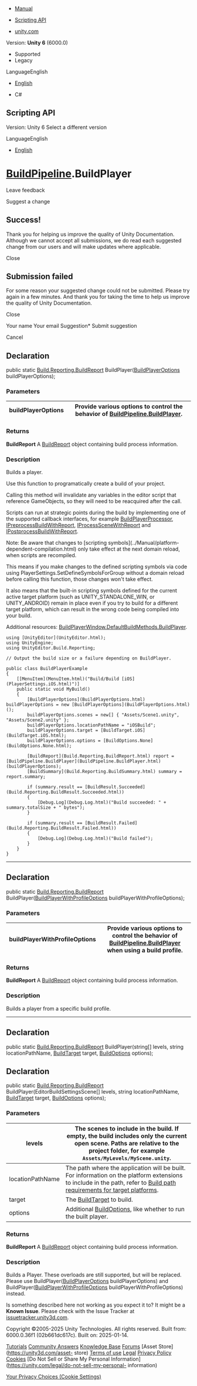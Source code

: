 [ ]()

  * [Manual](../Manual/index.html)
  * [Scripting API](../ScriptReference/index.html)

  * [unity.com](https://unity.com/)

Version: **Unity 6** (6000.0)

  * Supported
  * Legacy

LanguageEnglish

  * [English]()

  * C#

[ ](https://docs.unity3d.com)

## Scripting API

Version: Unity 6 Select a different version

LanguageEnglish

  * [English]()

#  [BuildPipeline](BuildPipeline.html).BuildPlayer

Leave feedback

Suggest a change

## Success!

Thank you for helping us improve the quality of Unity Documentation. Although
we cannot accept all submissions, we do read each suggested change from our
users and will make updates where applicable.

Close

## Submission failed

For some reason your suggested change could not be submitted. Please <a>try
again</a> in a few minutes. And thank you for taking the time to help us
improve the quality of Unity Documentation.

Close

Your name Your email Suggestion* Submit suggestion

Cancel

[ ]()

## Declaration

public static [Build.Reporting.BuildReport](Build.Reporting.BuildReport.html)
BuildPlayer([BuildPlayerOptions](BuildPlayerOptions.html) buildPlayerOptions);

### Parameters

buildPlayerOptions | Provide various options to control the behavior of [BuildPipeline.BuildPlayer](BuildPipeline.BuildPlayer.html).  
---|---  
  
### Returns

**BuildReport** A [BuildReport](Build.Reporting.BuildReport.html) object
containing build process information.

### Description

Builds a player.

Use this function to programatically create a build of your project.  
  
Calling this method will invalidate any variables in the editor script that
reference GameObjects, so they will need to be reacquired after the call.  
  
Scripts can run at strategic points during the build by implementing one of
the supported callback interfaces, for example
[BuildPlayerProcessor](Build.BuildPlayerProcessor.html),
[IPreprocessBuildWithReport](Build.IPreprocessBuildWithReport.html),
[IProcessSceneWithReport](Build.IProcessSceneWithReport.html) and
[IPostprocessBuildWithReport](Build.IPostprocessBuildWithReport.html).  
  
Note: Be aware that changes to [scripting symbols](../Manual/platform-
dependent-compilation.html) only take effect at the next domain reload, when
scripts are recompiled.  
  
This means if you make changes to the defined scripting symbols via code using
PlayerSettings.SetDefineSymbolsForGroup without a domain reload before calling
this function, those changes won't take effect.  
  
It also means that the built-in scripting symbols defined for the current
active target platform (such as UNITY_STANDALONE_WIN, or UNITY_ANDROID) remain
in place even if you try to build for a different target platform, which can
result in the wrong code being compiled into your build.  
  
Additional resources:
[BuildPlayerWindow.DefaultBuildMethods.BuildPlayer](BuildPlayerWindow.DefaultBuildMethods.BuildPlayer.html).

    
    
    using [UnityEditor](UnityEditor.html);
    using UnityEngine;
    using UnityEditor.Build.Reporting;  
      
    // Output the build size or a failure depending on BuildPlayer.  
      
    public class BuildPlayerExample
    {
        [[MenuItem](MenuItem.html)("Build/Build [iOS](PlayerSettings.iOS.html)")]
        public static void MyBuild()
        {
            [BuildPlayerOptions](BuildPlayerOptions.html) buildPlayerOptions = new [BuildPlayerOptions](BuildPlayerOptions.html)();
            buildPlayerOptions.scenes = new[] { "Assets/Scene1.unity", "Assets/Scene2.unity" };
            buildPlayerOptions.locationPathName = "iOSBuild";
            buildPlayerOptions.target = [BuildTarget.iOS](BuildTarget.iOS.html);
            buildPlayerOptions.options = [BuildOptions.None](BuildOptions.None.html);  
      
            [BuildReport](Build.Reporting.BuildReport.html) report = [BuildPipeline.BuildPlayer](BuildPipeline.BuildPlayer.html)(buildPlayerOptions);
            [BuildSummary](Build.Reporting.BuildSummary.html) summary = report.summary;  
      
            if (summary.result == [BuildResult.Succeeded](Build.Reporting.BuildResult.Succeeded.html))
            {
                [Debug.Log](Debug.Log.html)("Build succeeded: " + summary.totalSize + " bytes");
            }  
      
            if (summary.result == [BuildResult.Failed](Build.Reporting.BuildResult.Failed.html))
            {
                [Debug.Log](Debug.Log.html)("Build failed");
            }
        }
    }
    

* * *

## Declaration

public static [Build.Reporting.BuildReport](Build.Reporting.BuildReport.html)
BuildPlayer([BuildPlayerWithProfileOptions](BuildPlayerWithProfileOptions.html)
buildPlayerWithProfileOptions);

### Parameters

buildPlayerWithProfileOptions | Provide various options to control the behavior of [BuildPipeline.BuildPlayer](BuildPipeline.BuildPlayer.html) when using a build profile.  
---|---  
  
### Returns

**BuildReport** A [BuildReport](Build.Reporting.BuildReport.html) object
containing build process information.

### Description

Builds a player from a specific build profile.

* * *

## Declaration

public static [Build.Reporting.BuildReport](Build.Reporting.BuildReport.html)
BuildPlayer(string[] levels, string locationPathName,
[BuildTarget](BuildTarget.html) target, [BuildOptions](BuildOptions.html)
options);

## Declaration

public static [Build.Reporting.BuildReport](Build.Reporting.BuildReport.html)
BuildPlayer(EditorBuildSettingsScene[] levels, string locationPathName,
[BuildTarget](BuildTarget.html) target, [BuildOptions](BuildOptions.html)
options);

### Parameters

levels | The scenes to include in the build. If empty, the build includes only the current open scene. Paths are relative to the project folder, for example `Assets/MyLevels/MyScene.unity`.  
---|---  
locationPathName | The path where the application will be built. For information on the platform extensions to include in the path, refer to [Build path requirements for target platforms](../Manual/build-path-requirements.html).  
target | The [BuildTarget](BuildTarget.html) to build.  
options | Additional [BuildOptions](BuildOptions.html), like whether to run the built player.  
  
### Returns

**BuildReport** A [BuildReport](Build.Reporting.BuildReport.html) object
containing build process information.

### Description

Builds a Player. These overloads are still supported, but will be replaced.
Please use BuildPlayer([BuildPlayerOptions](BuildPlayerOptions.html)
buildPlayerOptions) and
BuildPlayer([BuildPlayerWithProfileOptions](BuildPlayerWithProfileOptions.html)
buildPlayerWithProfileOptions) instead.

Is something described here not working as you expect it to? It might be a
**Known Issue**. Please check with the Issue Tracker at
[issuetracker.unity3d.com](https://issuetracker.unity3d.com).

Copyright ©2005-2025 Unity Technologies. All rights reserved. Built from:
6000.0.36f1 (02b661dc617c). Built on: 2025-01-14.

[Tutorials](https://unity3d.com/learn) [Community
Answers](https://answers.unity3d.com) [Knowledge
Base](https://support.unity3d.com/hc/en-us)
[Forums](https://forum.unity3d.com) [Asset Store](https://unity3d.com/asset-
store) [Terms of use](https://docs.unity3d.com/Manual/TermsOfUse.html)
[Legal](https://unity.com/legal) [Privacy
Policy](https://unity.com/legal/privacy-policy)
[Cookies](https://unity.com/legal/cookie-policy) [Do Not Sell or Share My
Personal Information](https://unity.com/legal/do-not-sell-my-personal-
information)

[Your Privacy Choices (Cookie Settings)](javascript:void\(0\);)

